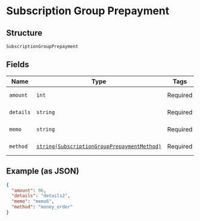 
# Subscription Group Prepayment

## Structure

`SubscriptionGroupPrepayment`

## Fields

| Name | Type | Tags | Description | Getter | Setter |
|  --- | --- | --- | --- | --- | --- |
| `amount` | `int` | Required | - | getAmount(): int | setAmount(int amount): void |
| `details` | `string` | Required | - | getDetails(): string | setDetails(string details): void |
| `memo` | `string` | Required | - | getMemo(): string | setMemo(string memo): void |
| `method` | [`string(SubscriptionGroupPrepaymentMethod)`](../../doc/models/subscription-group-prepayment-method.md) | Required | - | getMethod(): string | setMethod(string method): void |

## Example (as JSON)

```json
{
  "amount": 96,
  "details": "details2",
  "memo": "memo6",
  "method": "money_order"
}
```


